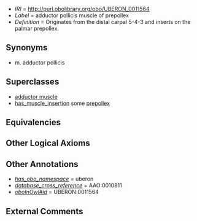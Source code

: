  * *IRI* = http://purl.obolibrary.org/obo/UBERON_0011564
 * *Label* = adductor pollicis muscle of prepollex
 * *Definition* = Originates from the distal carpal 5-4-3 and inserts on the palmar prepollex.

## Synonyms

 * m. adductor pollicis

## Superclasses

 * [adductor muscle](../../UBERON/45/UBERON_0011145.md)
 * [has_muscle_insertion](../../RO/73/RO_0002373.md) some [prepollex](../../UBERON/80/UBERON_0005880.md)

## Equivalencies


## Other Logical Axioms


## Other Annotations

 * *[has_obo_namespace](../../ce/oboInOwl#hasOBONamespace.md)* = uberon
 * *[database_cross_reference](../../ef/oboInOwl#hasDbXref.md)* = AAO:0010811
 * *[oboInOwl#id](../../id/oboInOwl#id.md)* = UBERON:0011564

## External Comments

